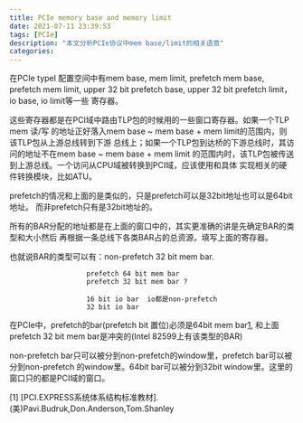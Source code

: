```yaml
---
title: PCIe memory base and memory limit
date: 2021-07-11 23:39:53
tags: [PCIe]
description: "本文分析PCIe协议中mem base/limit的相关语意"
categories:
---
```


在PCIe typeI 配置空间中有mem base, mem limit, prefetch mem base, prefetch mem limit,
upper 32 bit prefetch base, upper 32 bit prefetch limit，io base, io limit等一些
寄存器。

这些寄存器都是在PCI域中路由TLP包的时候用的一些窗口寄存器。如果一个TLP mem 读/写
的地址正好落入mem base ~ mem base + mem limit的范围内，则该TLP包从上游总线转到下游
总线上；如果一个TLP包到达桥的下游总线时，其访问的地址不在mem base ~ mem base + mem limit
的范围内时，该TLP包被传送到上游总线。一个访问从CPU域被转换到PCI域，应该使用和具体
实现相关的硬件转换模块，比如ATU。

prefetch的情况和上面的是类似的，只是prefetch可以是32bit地址也可以是64bit地址。
而非prefetch只有是32bit地址的。

所有的BAR分配的地址都是在上面的窗口中的，其实更准确的讲是先确定BAR的类型和大小然后
再根据一条总线下各类BAR占的总资源，填写上面的寄存器。

也就说BAR的类型可以有：non-prefetch 32 bit mem bar.
                       
                       prefetch 64 bit mem bar
                       prefetch 32 bit mem bar ?

                       16 bit io bar  io都是non-prefetch
                       32 bit io bar

在PCIe中，prefetch的bar(prefetch bit 置位)必须是64bit mem bar[1](22.1.16), 和上面
prefetch 32 bit mem bar是冲突的(Intel 82599上有该类型的BAR)

non-prefetch bar只可以被分到non-prefetch的window里，prefetch bar可以被分到non-prefetch
的window里。64bit bar可以被分到32bit window里。这里的窗口只的都是PCI域的窗口。


[1] [PCI.EXPRESS系统体系结构标准教材].(美)Pavi.Budruk,Don.Anderson,Tom.Shanley
